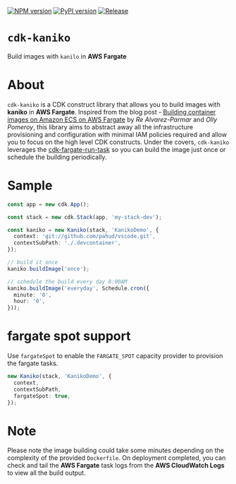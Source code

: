 [![NPM version](https://badge.fury.io/js/cdk-kaniko.svg)](https://badge.fury.io/js/cdk-kaniko)
[![PyPI version](https://badge.fury.io/py/cdk-kaniko.svg)](https://badge.fury.io/py/cdk-kaniko)
[![Release](https://github.com/pahud/cdk-kaniko/actions/workflows/release.yml/badge.svg)](https://github.com/pahud/cdk-kaniko/actions/workflows/release.yml)

# `cdk-kaniko`

Build images with `kanilo` in **AWS Fargate**

# About

`cdk-kaniko` is a CDK construct library that allows you to build images with **kaniko** in **AWS Fargate**. Inspired from the blog post - [Building container images on Amazon ECS on AWS Fargate](https://aws.amazon.com/tw/blogs/containers/building-container-images-on-amazon-ecs-on-aws-fargate/) by _Re Alvarez-Parmar_ and _Olly Pomeroy_, this library aims to abstract away all the infrastructure provisioning and configuration with minimal IAM policies required and allow you to focus on the high level CDK constructs. Under the covers, `cdk-kaniko` leverages the [cdk-fargate-run-task](https://github.com/pahud/cdk-fargate-run-task) so you can build the image just once or schedule the building periodically.

# Sample

```ts
const app = new cdk.App();

const stack = new cdk.Stack(app, 'my-stack-dev');

const kaniko = new Kaniko(stack, 'KanikoDemo', {
  context: 'git://github.com/pahud/vscode.git',
  contextSubPath: './.devcontainer',
});

// build it once
kaniko.buildImage('once');

// schedule the build every day 0:00AM
kaniko.buildImage('everyday', Schedule.cron({
  minute: '0',
  hour: '0',
}));
```

# fargate spot support

Use `fargateSpot` to enable the `FARGATE_SPOT` capacity provider to provision the fargate tasks.

```ts
new Kaniko(stack, 'KanikoDemo', {
  context,
  contextSubPath,
  fargateSpot: true,
});
```

# Note

Please note the image building could take some minutes depending on the complexity of the provided `Dockerfile`. On deployment completed, you can check and tail the **AWS Fargate** task logs from the **AWS CloudWatch Logs** to view all the build output.
